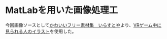 # MatLabを用いた画像処理工
今回画像ソースとして[かわいいフリー素材集　いらすとや](https://www.irasutoya.com/)より、[VRゲーム中に見られる人のイラスト](https://www.irasutoya.com/2016/07/vr.html)を使用した。

